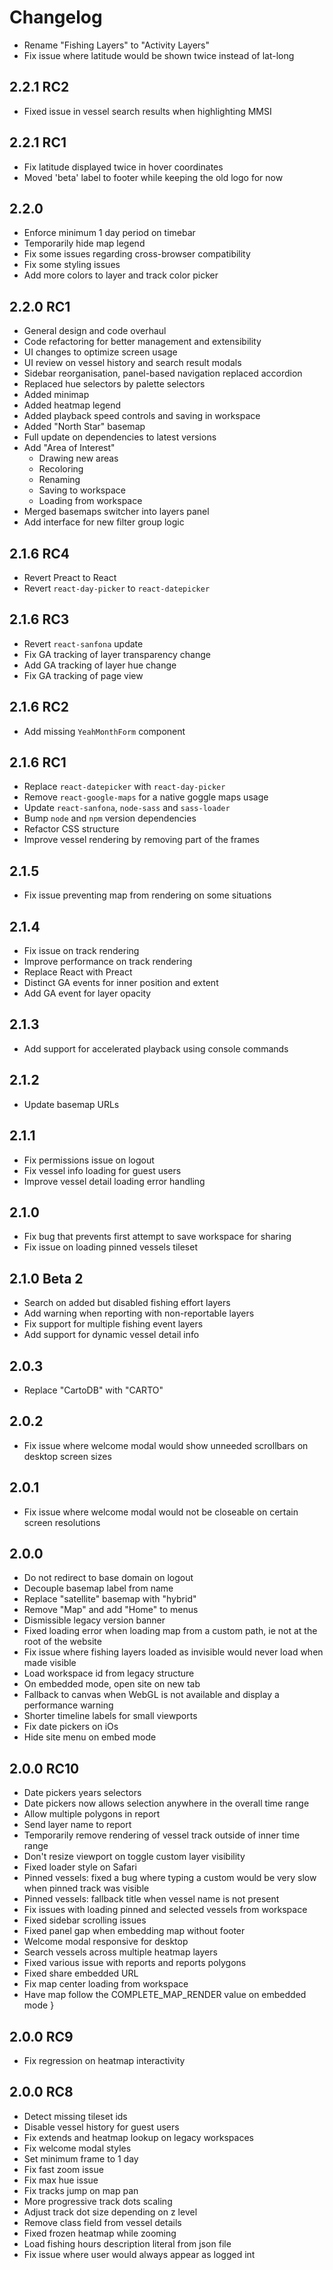 # Changelog

- Rename "Fishing Layers" to "Activity Layers"
- Fix issue where latitude would be shown twice instead of lat-long

## 2.2.1 RC2
- Fixed issue in vessel search results when highlighting MMSI

## 2.2.1 RC1
- Fix latitude displayed twice in hover coordinates
- Moved 'beta' label to footer while keeping the old logo for now

## 2.2.0
- Enforce minimum 1 day period on timebar
- Temporarily hide map legend
- Fix some issues regarding cross-browser compatibility
- Fix some styling issues
- Add more colors to layer and track color picker

## 2.2.0 RC1
- General design and code overhaul
- Code refactoring for better management and extensibility
- UI changes to optimize screen usage
- UI review on vessel history and search result modals
- Sidebar reorganisation, panel-based navigation replaced accordion
- Replaced hue selectors by palette selectors
- Added minimap
- Added heatmap legend
- Added playback speed controls and saving in workspace
- Added "North Star" basemap
- Full update on dependencies to latest versions
- Add "Area of Interest"
   - Drawing new areas
   - Recoloring
   - Renaming
   - Saving to workspace
   - Loading from workspace
- Merged basemaps switcher into layers panel
- Add interface for new filter group logic

## 2.1.6 RC4
- Revert Preact to React
- Revert `react-day-picker` to `react-datepicker`

## 2.1.6 RC3
- Revert `react-sanfona` update
- Fix GA tracking of layer transparency change
- Add GA tracking of layer hue change
- Fix GA tracking of page view

## 2.1.6 RC2
- Add missing `YeahMonthForm` component

## 2.1.6 RC1
- Replace `react-datepicker` with `react-day-picker`
- Remove `react-google-maps` for a native goggle maps usage
- Update `react-sanfona`, `node-sass` and `sass-loader`
- Bump `node` and `npm` version dependencies
- Refactor CSS structure
- Improve vessel rendering by removing part of the frames

## 2.1.5
- Fix issue preventing map from rendering on some situations

## 2.1.4
- Fix issue on track rendering
- Improve performance on track rendering
- Replace React with Preact
- Distinct GA events for inner position and extent
- Add GA event for layer opacity

## 2.1.3
- Add support for accelerated playback using console commands

## 2.1.2
- Update basemap URLs

## 2.1.1
- Fix permissions issue on logout
- Fix vessel info loading for guest users
- Improve vessel detail loading error handling

## 2.1.0
- Fix bug that prevents first attempt to save workspace for sharing
- Fix issue on loading pinned vessels tileset

## 2.1.0 Beta 2
- Search on added but disabled fishing effort layers
- Add warning when reporting with non-reportable layers
- Fix support for multiple fishing event layers
- Add support for dynamic vessel detail info

## 2.0.3
- Replace "CartoDB" with "CARTO"

## 2.0.2
- Fix issue where welcome modal would show unneeded scrollbars on desktop screen sizes

## 2.0.1
- Fix issue where welcome modal would not be closeable on certain screen resolutions

## 2.0.0
- Do not redirect to base domain on logout
- Decouple basemap label from name
- Replace "satellite" basemap with "hybrid"
- Remove "Map" and add "Home" to menus
- Dismissible legacy version banner
- Fixed loading error when loading map from a custom path, ie not at the root of the website
- Fix issue where fishing layers loaded as invisible would never load when made visible
- Load workspace id from legacy structure
- On embedded mode, open site on new tab
- Fallback to canvas when WebGL is not available and display a performance warning
- Shorter timeline labels for small viewports
- Fix date pickers on iOs
- Hide site menu on embed mode

## 2.0.0 RC10
- Date pickers years selectors
- Date pickers now allows selection anywhere in the overall time range
- Allow multiple polygons in report
- Send layer name to report
- Temporarily remove rendering of vessel track outside of inner time range
- Don't resize viewport on toggle custom layer visibility
- Fixed loader style on Safari
- Pinned vessels: fixed a bug where typing a custom would be very slow when pinned track was visible
- Pinned vessels: fallback title when vessel name is not present
- Fix issues with loading pinned and selected vessels from workspace
- Fixed sidebar scrolling issues
- Fixed panel gap when embedding map without footer
- Welcome modal responsive for desktop
- Search vessels across multiple heatmap layers
- Fixed various issue with reports and reports polygons
- Fixed share embedded URL
- Fix map center loading from workspace
- Have map follow the COMPLETE_MAP_RENDER value on embedded mode
}
## 2.0.0 RC9
- Fix regression on heatmap interactivity

## 2.0.0 RC8
- Detect missing tileset ids
- Disable vessel history for guest users
- Fix extends and heatmap lookup on legacy workspaces
- Fix welcome modal styles
- Set minimum frame to 1 day
- Fix fast zoom issue
- Fix max hue issue
- Fix tracks jump on map pan
- More progressive track dots scaling
- Adjust track dot size depending on z level
- Remove class field from vessel details
- Fixed frozen heatmap while zooming
- Load fishing hours description literal from json file
- Fix issue where user would always appear as logged int
